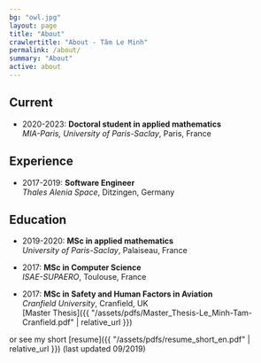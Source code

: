 ```yaml
---
bg: "owl.jpg"
layout: page
title: "About"
crawlertitle: "About - Tâm Le Minh"
permalink: /about/
summary: "About"
active: about
---
```


## Current

- 2020-2023: **Doctoral student in applied mathematics**  
*MIA-Paris, University of Paris-Saclay*, Paris, France

## Experience

- 2017-2019: **Software Engineer**  
*Thales Alenia Space*, Ditzingen, Germany

## Education

- 2019-2020: **MSc in applied mathematics**  
*University of Paris-Saclay*, Palaiseau, France

- 2017: **MSc in Computer Science**  
*ISAE-SUPAERO*, Toulouse, France  

- 2017: **MSc in Safety and Human Factors in Aviation**  
*Cranfield University*, Cranfield, UK  
[Master Thesis]({{ "/assets/pdfs/Master_Thesis-Le_Minh-Tam-Cranfield.pdf" | relative_url }})  


or see my short [resume]({{ "/assets/pdfs/resume_short_en.pdf" | relative_url }}) (last updated 09/2019)

